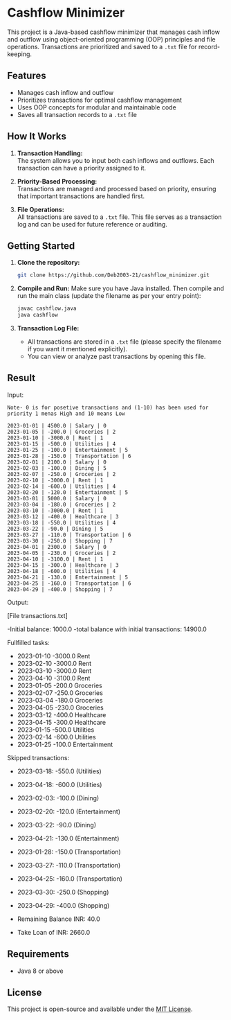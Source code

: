 # Cashflow Minimizer

This project is a Java-based cashflow minimizer that manages cash inflow and outflow using object-oriented programming (OOP) principles and file operations. Transactions are prioritized and saved to a `.txt` file for record-keeping.

## Features

- Manages cash inflow and outflow
- Prioritizes transactions for optimal cashflow management
- Uses OOP concepts for modular and maintainable code
- Saves all transaction records to a `.txt` file

## How It Works

1. **Transaction Handling:**  
   The system allows you to input both cash inflows and outflows. Each transaction can have a priority assigned to it.

2. **Priority-Based Processing:**  
   Transactions are managed and processed based on priority, ensuring that important transactions are handled first.

3. **File Operations:**  
   All transactions are saved to a `.txt` file. This file serves as a transaction log and can be used for future reference or auditing.

## Getting Started

1. **Clone the repository:**
   ```bash
   git clone https://github.com/Deb2003-21/cashflow_minimizer.git
   ```

2. **Compile and Run:**
   Make sure you have Java installed. Then compile and run the main class (update the filename as per your entry point):
   ```bash
   javac cashflow.java
   java cashflow
   ```

3. **Transaction Log File:**
   - All transactions are stored in a `.txt` file (please specify the filename if you want it mentioned explicitly).
   - You can view or analyze past transactions by opening this file.

## Result

Input:
```
Note- 0 is for posetive transactions and (1-10) has been used for priority 1 menas High and 10 means Low

2023-01-01 | 4500.0 | Salary | 0
2023-01-05 | -200.0 | Groceries | 2
2023-01-10 | -3000.0 | Rent | 1
2023-01-15 | -500.0 | Utilities | 4
2023-01-25 | -100.0 | Entertainment | 5
2023-01-28 | -150.0 | Transportation | 6
2023-02-01 | 2100.0 | Salary | 0
2023-02-03 | -100.0 | Dining | 5
2023-02-07 | -250.0 | Groceries | 2
2023-02-10 | -3000.0 | Rent | 1
2023-02-14 | -600.0 | Utilities | 4
2023-02-20 | -120.0 | Entertainment | 5
2023-03-01 | 5000.0 | Salary | 0
2023-03-04 | -180.0 | Groceries | 2
2023-03-10 | -3000.0 | Rent | 1
2023-03-12 | -400.0 | Healthcare | 3
2023-03-18 | -550.0 | Utilities | 4
2023-03-22 | -90.0 | Dining | 5
2023-03-27 | -110.0 | Transportation | 6
2023-03-30 | -250.0 | Shopping | 7
2023-04-01 | 2300.0 | Salary | 0
2023-04-05 | -230.0 | Groceries | 2
2023-04-10 | -3100.0 | Rent | 1
2023-04-15 | -300.0 | Healthcare | 3
2023-04-18 | -600.0 | Utilities | 4
2023-04-21 | -130.0 | Entertainment | 5
2023-04-25 | -160.0 | Transportation | 6
2023-04-29 | -400.0 | Shopping | 7

```
Output:

[File transactions.txt]

-Initial balance: 1000.0
-total balance with initial transactions: 14900.0

Fullfilled tasks: 
- 2023-01-10 -3000.0 Rent
- 2023-02-10 -3000.0 Rent
- 2023-03-10 -3000.0 Rent
- 2023-04-10 -3100.0 Rent
- 2023-01-05 -200.0 Groceries
- 2023-02-07 -250.0 Groceries
- 2023-03-04 -180.0 Groceries
- 2023-04-05 -230.0 Groceries
- 2023-03-12 -400.0 Healthcare
- 2023-04-15 -300.0 Healthcare
- 2023-01-15 -500.0 Utilities
- 2023-02-14 -600.0 Utilities
- 2023-01-25 -100.0 Entertainment

Skipped transactions:
 - 2023-03-18: -550.0 (Utilities)
 - 2023-04-18: -600.0 (Utilities)
 - 2023-02-03: -100.0 (Dining)
 - 2023-02-20: -120.0 (Entertainment)
 - 2023-03-22: -90.0 (Dining)
 - 2023-04-21: -130.0 (Entertainment)
 - 2023-01-28: -150.0 (Transportation)
 - 2023-03-27: -110.0 (Transportation)
 - 2023-04-25: -160.0 (Transportation)
 - 2023-03-30: -250.0 (Shopping)
 - 2023-04-29: -400.0 (Shopping)

- Remaining Balance INR: 40.0
- Take Loan of INR: 2660.0


## Requirements

- Java 8 or above

## License

This project is open-source and available under the [MIT License](LICENSE).

